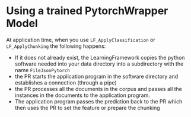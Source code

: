 # Using a trained PytorchWrapper Model

At application time, when you use `LF_ApplyClassification` or `LF_ApplyChunking` the following happens:
* If it does not already exist, the LearningFramework copies the python software needed into your data directory into a subdirectory with the name `FileJsonPytorch`
* the PR starts the application program in the software directory and establishes a connection (through a pipe)
* the PR processes all the documents in the corpus and passes all the instances in the documents to the
  application program.
* The application program passes the prediction back to the PR which then uses the PR to set the feature
  or prepare the chunking

  
